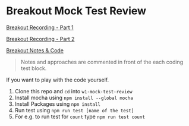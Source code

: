 # Breakout Mock Test Review

[Breakout Recording - Part 1](https://vimeo.com/644985372/1e09238f5a)

[Breakout Recording - Part 2](https://vimeo.com/644985372/1e09238f5a)

[Breakout Notes & Code](https://github.com/letsandeepio/LHL_flex_oct-18-21/tree/main/w1-mock-test-review)

> Notes and approaches are commented in front of the each coding test block.

If you want to play with the code yourself.

1. Clone this repo and `cd` into `w1-mock-test-review`
2. Install mocha using `npm install --global mocha`
3. Install Packages using `npm install`
4. Run test using `npm run test [name of the test]` 
5. For e.g. to run test for `count` type `npm run test count`